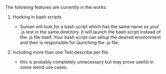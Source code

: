 The following features are currently in the works:


1. Hooking in bash scripts
    * Suman will look for a bash script which has the same name as your
    .js test in the same directory. It will launch the bash script instead
    of the .js file itself. Your bash script can setup the desired 
    environment and then is responsible for launching the .js file.
    
2. Including more than one Test.describe per file.
    * this is probably completely unnecessary but may prove useful
    in some weird use cases.